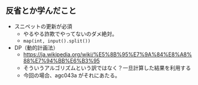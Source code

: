 ## 反省とか学んだこと

- スニペットの更新が必須
  - やるやる詐欺でやってないのダメ絶対。
  - `map(int, input().split())`
- DP（動的計画法）
  - https://ja.wikipedia.org/wiki/%E5%8B%95%E7%9A%84%E8%A8%88%E7%94%BB%E6%B3%95
  - そういうアルゴリズムという訳ではなく？一旦計算した結果を利用する
  - 今回の場合、agc043a がそれにあたる。
